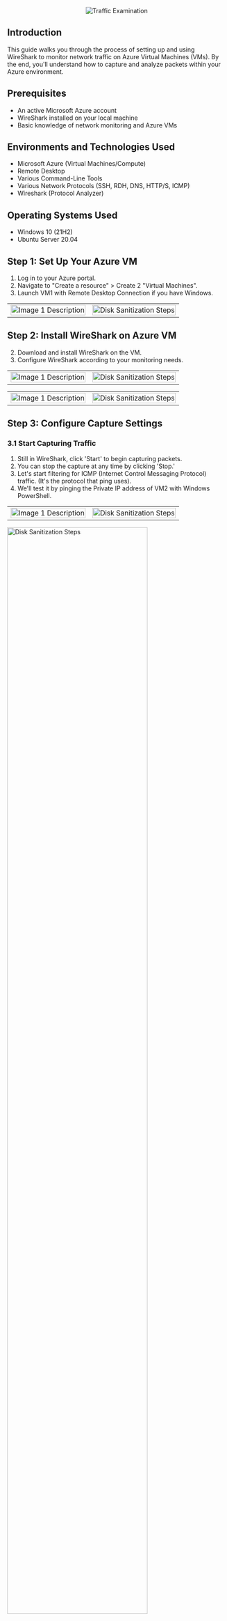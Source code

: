 <p align="center">
<img src="https://i.imgur.com/Ua7udoS.png" alt="Traffic Examination"/>
</p>

## Introduction
This guide walks you through the process of setting up and using WireShark to monitor network traffic on Azure Virtual Machines (VMs). By the end, you'll understand how to capture and analyze packets within your Azure environment.

## Prerequisites
- An active Microsoft Azure account
- WireShark installed on your local machine
- Basic knowledge of network monitoring and Azure VMs

## Environments and Technologies Used
- Microsoft Azure (Virtual Machines/Compute)
- Remote Desktop
- Various Command-Line Tools
- Various Network Protocols (SSH, RDH, DNS, HTTP/S, ICMP)
- Wireshark (Protocol Analyzer)

## Operating Systems Used
- Windows 10 (21H2)
- Ubuntu Server 20.04

## Step 1: Set Up Your Azure VM
1. Log in to your Azure portal.
2. Navigate to "Create a resource" > Create 2 "Virtual Machines".
3. Launch VM1 with Remote Desktop Connection if you have Windows.
<table>
<tr>
<td>
<img src="https://i.imgur.com/u34ST6M.png" alt="Image 1 Description" width="100%"/>
</td>
<td>
<img src="https://i.imgur.com/P066O34.png" alt="Disk Sanitization Steps" width="100%"/>
</td>
</tr>
</table>

## Step 2: Install WireShark on Azure VM
2. Download and install WireShark on the VM.
3. Configure WireShark according to your monitoring needs.
<table>
<tr>
<td>
<img src="https://i.imgur.com/oixcf9e.png" alt="Image 1 Description" width="100%"/>
</td>
<td>
<img src="https://i.imgur.com/SMR5xJy.png" alt="Disk Sanitization Steps" width="100%"/>
</td>
</tr>
</table>
<table>
<tr>
<td>
<img src="https://i.imgur.com/zZwWOBL.png" alt="Image 1 Description" width="100%"/>
</td>
<td>
<img src="https://i.imgur.com/XK9C9mZ.png" alt="Disk Sanitization Steps" width="100%"/>
</td>
</tr>
</table>

## Step 3: Configure Capture Settings

### 3.1 Start Capturing Traffic
1. Still in WireShark, click 'Start' to begin capturing packets.
2. You can stop the capture at any time by clicking 'Stop.'
3. Let's start filtering for ICMP (Internet Control Messaging Protocol) traffic. (It's the protocol that ping uses).
4. We'll test it by pinging the Private IP address of VM2 with Windows PowerShell.
<table>
<tr>
<td>
<img src="https://i.imgur.com/YYk1mUN.png" alt="Image 1 Description" width="100%"/>
</td>
<td>
<img src="https://i.imgur.com/Lk15Eak.png" alt="Disk Sanitization Steps" width="100%"/>
</td>
</tr>
</table>
<img src="https://i.imgur.com/WtOWTE5.png" height="80%" width="80%" alt="Disk Sanitization Steps"/>

### 3.2 Observe SSH Traffic
<table>
<tr>
<td>
<img src="https://i.imgur.com/oixcf9e.png" alt="Image 1 Description" width="100%"/>
</td>
<td>
<img src="https://i.imgur.com/SMR5xJy.png" alt="Disk Sanitization Steps" width="100%"/>
</td>
</tr>
</table>

### 3.3 Observe DHCP Traffic
<table>
<tr>
<td>
<img src="https://i.imgur.com/oixcf9e.png" alt="Image 1 Description" width="100%"/>
</td>
<td>
<img src="https://i.imgur.com/SMR5xJy.png" alt="Disk Sanitization Steps" width="100%"/>
</td>
</tr>
</table>

### 3.4 Observe DNS Traffic
<table>
<tr>
<td>
<img src="https://i.imgur.com/oixcf9e.png" alt="Image 1 Description" width="100%"/>
</td>
<td>
<img src="https://i.imgur.com/SMR5xJy.png" alt="Disk Sanitization Steps" width="100%"/>
</td>
</tr>
</table>

### 3.5 Observe RDP Traffic
<table>
<tr>
<td>
<img src="https://i.imgur.com/oixcf9e.png" alt="Image 1 Description" width="100%"/>
</td>
<td>
<img src="https://i.imgur.com/SMR5xJy.png" alt="Disk Sanitization Steps" width="100%"/>
</td>
</tr>
</table>

## Step 4: Analyzing Captured Data
1. After capturing, navigate to the 'Packet List' pane to view captured packets.
2. Use WireShark's built-in tools for further analysis, like 'Follow TCP Stream' or 'Statistics.'

## Conclusion
You have successfully set up WireShark on an Azure VM and captured network traffic for analysis. This knowledge is a stepping stone for advanced network monitoring in Azure.

## References
- [WireShark Documentation](link-to-documentation)
- [Microsoft Azure Virtual Machines Documentation](link-to-documentation)

